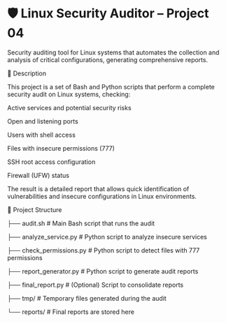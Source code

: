 # 🛡️ Linux Security Auditor – Project 04
Security auditing tool for Linux systems that automates the collection and analysis of critical configurations, generating comprehensive reports.

📌 Description

This project is a set of Bash and Python scripts that perform a complete security audit on Linux systems, checking:

Active services and potential security risks

Open and listening ports

Users with shell access

Files with insecure permissions (777)

SSH root access configuration

Firewall (UFW) status

The result is a detailed report that allows quick identification of vulnerabilities and insecure configurations in Linux environments.

📂 Project Structure

├── audit.sh               # Main Bash script that runs the audit  

├── analyze_service.py     # Python script to analyze insecure services  

├── check_permissions.py   # Python script to detect files with 777 permissions  

├── report_generator.py    # Python script to generate audit reports  

├── final_report.py        # (Optional) Script to consolidate reports  

├── tmp/                   # Temporary files generated during the audit  

└── reports/               # Final reports are stored here  
